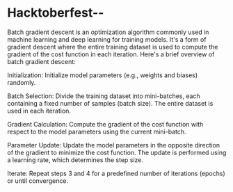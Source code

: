 # Hacktoberfest--
Batch gradient descent is an optimization algorithm commonly used in machine learning and deep learning for training models. It's a form of gradient descent where the entire training dataset is used to compute the gradient of the cost function in each iteration. Here's a brief overview of batch gradient descent:

Initialization: Initialize model parameters (e.g., weights and biases) randomly.

Batch Selection: Divide the training dataset into mini-batches, each containing a fixed number of samples (batch size). The entire dataset is used in each iteration.

Gradient Calculation: Compute the gradient of the cost function with respect to the model parameters using the current mini-batch.

Parameter Update: Update the model parameters in the opposite direction of the gradient to minimize the cost function. The update is performed using a learning rate, which determines the step size.

Iterate: Repeat steps 3 and 4 for a predefined number of iterations (epochs) or until convergence.
